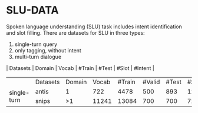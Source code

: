 # SLU-DATA

Spoken language understanding (SLU) task includes intent identification and slot filling. 
There are datasets for SLU in three types:

1. single-turn query
2. only tagging, without intent
3. multi-turn dialogue

| Datasets |  Domain | Vocab | #Train | #Test | #Slot | #Intent |

<table>
  <tr>
    <td></td>
    <td>Datasets</td>
    <td>Domain</td>
    <td>Vocab</td>
    <td>#Train</td>
    <td>#Valid</td>
    <td>#Test</td>
    <td>#Slot</td>
    <td>#Intent</td>
    <td>language</td>
    <td>paper</td>
    <td>detail/download</td>
  </tr>
  <tr>
    <td rowspan="2">single-turn</td>
    <td>antis</td>
    <td>1</td>
    <td>722</td>
    <td>4478</td>
    <td>500</td>
    <td>893</td>
    <td>120</td>
    <td>21</td>
    <td>English</td>
    <td></td>
    <td></td>
  </tr>
  <tr>
    <td>snips</td>
    <td>>1</td>
    <td>11241</td>
    <td>13084</td>
    <td>700</td>
    <td>700</td>
    <td>72</td>
    <td>7</td>
    <td>English</td>
    <td></td>
    <td></td>
  </tr>
</table>
